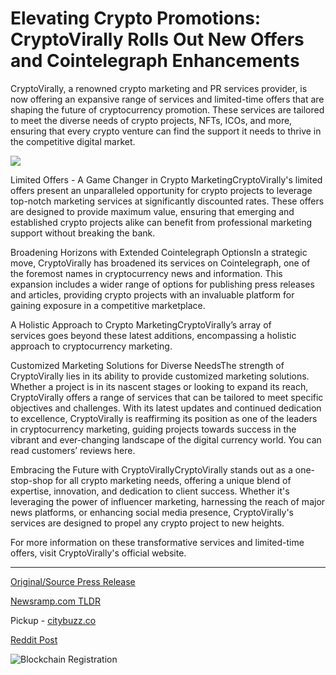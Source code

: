 # Elevating Crypto Promotions: CryptoVirally Rolls Out New Offers and Cointelegraph Enhancements

CryptoVirally, a renowned crypto marketing and PR services provider, is now offering an expansive range of services and limited-time offers that are shaping the future of cryptocurrency promotion. These services are tailored to meet the diverse needs of crypto projects, NFTs, ICOs, and more, ensuring that every crypto venture can find the support it needs to thrive in the competitive digital market.

![](https://api.blockchainwire.io/uploads/RGBMARKETINGSOLUTIONSSRL/editor_image/b6fe347d-7846-4454-8fd4-8b322041520b.jpeg)

Limited Offers - A Game Changer in Crypto MarketingCryptoVirally's limited offers present an unparalleled opportunity for crypto projects to leverage top-notch marketing services at significantly discounted rates. These offers are designed to provide maximum value, ensuring that emerging and established crypto projects alike can benefit from professional marketing support without breaking the bank.

Broadening Horizons with Extended Cointelegraph OptionsIn a strategic move, CryptoVirally has broadened its services on Cointelegraph, one of the foremost names in cryptocurrency news and information. This expansion includes a wider range of options for publishing press releases and articles, providing crypto projects with an invaluable platform for gaining exposure in a competitive marketplace.

A Holistic Approach to Crypto MarketingCryptoVirally’s array of services goes beyond these latest additions, encompassing a holistic approach to cryptocurrency marketing.

Customized Marketing Solutions for Diverse NeedsThe strength of CryptoVirally lies in its ability to provide customized marketing solutions. Whether a project is in its nascent stages or looking to expand its reach, CryptoVirally offers a range of services that can be tailored to meet specific objectives and challenges. With its latest updates and continued dedication to excellence, CryptoVirally is reaffirming its position as one of the leaders in cryptocurrency marketing, guiding projects towards success in the vibrant and ever-changing landscape of the digital currency world. You can read customers’ reviews here.

Embracing the Future with CryptoVirallyCryptoVirally stands out as a one-stop-shop for all crypto marketing needs, offering a unique blend of expertise, innovation, and dedication to client success. Whether it's leveraging the power of influencer marketing, harnessing the reach of major news platforms, or enhancing social media presence, CryptoVirally's services are designed to propel any crypto project to new heights.

For more information on these transformative services and limited-time offers, visit CryptoVirally's official website. 

---

[Original/Source Press Release](https://blockchainwire.io/press-release/elevating-crypto-promotions-cryptovirally-rolls-out-new-offers-and-cointelegraph-enhancements)
                    

[Newsramp.com TLDR](https://newsramp.com/curated-news/cryptovirally-revolutionizes-crypto-marketing-with-new-range-of-services-and-limited-time-offers/885ddf8325270ae7c55fc878cb25336a) 


Pickup - [citybuzz.co](https://citybuzz.co/2024/01/22/cryptovirally-unveils-innovative-crypto-marketing-solutions-and-cointelegraph-enhancements)
 



[Reddit Post](https://www.reddit.com/r/CryptoNewsInfo/comments/1avdsxq/cryptovirally_revolutionizes_crypto_marketing/) 



![Blockchain Registration](https://cdn.newsramp.app/blockchainwire/qrcode/242/11/veilOzL1.webp)